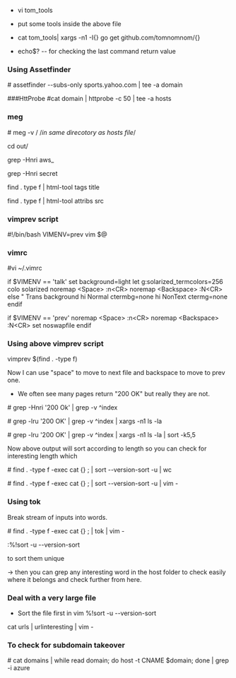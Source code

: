 - vi tom\_tools  
- put some tools inside the above file
- cat tom\_tools| xargs -n1 -I{} go get github.com/tomnomnom/{}

- echo$?         -- for checking the last command return value

### Using Assetfinder
\# assetfinder --subs-only sports.yahoo.com | tee -a domain

###HttProbe
\#cat domain | httprobe -c 50 | tee -a hosts


### meg

\# meg -v /                       /*in same direcotory as hosts file*/

cd out/

grep -Hnri aws_

grep -Hnri secret

find . type f | html-tool tags title

find . type f | html-tool attribs src

### vimprev script

#!/bin/bash
VIMENV=prev vim $@

### vimrc

\#vi ~/.vimrc

if $VIMENV == 'talk'
  set background=light
  let g:solarized_termcolors=256
  colo solarized
  noremap \<Space\> :n\<CR\>
  noremap \<Backspace\> :N\<CR\>
else
   " Trans background
   hi Normal ctermbg=none
   hi NonText ctermg=none
endif


if $VIMENV == 'prev'
  noremap \<Space\> :n\<CR\>
  noremap \<Backspace\> :N\<CR\>
  set noswapfile
endif 

### Using above vimprev script

vimprev $(find . -type f) 

Now I can use "space" to move to next file and backspace to move to prev one.

- We often see many pages return "200 OK" but really they are not.

\# grep -Hnri '200 Ok' | grep -v ^index

\# grep -lru '200 OK' | grep -v ^index | xargs -n1 ls -la


\# grep -lru '200 OK' | grep -v ^index | xargs -n1 ls -la | sort -k5,5

Now above output will sort according to length so you can check for interesting length which 

\# find . -type f -exec cat {} \; | sort --version-sort -u | wc

\# find . -type f -exec cat {} \; | sort --version-sort -u | vim -

### Using tok

Break stream of inputs into words.

\# find . -type f -exec cat {} \; | tok | vim -

:%!sort -u --version-sort

to sort them unique

-> then you can grep any interesting word in the host folder to check easily where it belongs and check further from here.

### Deal with a very large file

- Sort the file first in vim
%!sort -u --version-sort


cat urls | urlinteresting | vim -


### To check for subdomain takeover

\# cat domains | while read domain; do host -t CNAME $domain; done | grep -i azure
